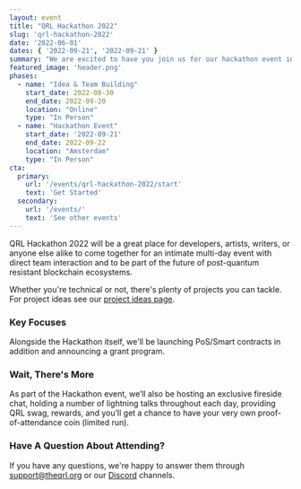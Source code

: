 ```yaml
---
layout: event
title: "QRL Hackathon 2022"
slug: 'qrl-hackathon-2022'
date: '2022-06-01'
dates: { '2022-09-21', '2022-09-21' }
summary: "We are excited to have you join us for our hackathon event in September 2022 at the end of the summer. The most recent network upgrade will be revealed, along with public devnet Proof-of-Stake (PoS) and EVM-compatible smart contract functionality."
featured_image: 'header.png'
phases:
  - name: "Idea & Team Building"
    start_date: 2022-08-30
    end_date: 2022-09-20
    location: "Online"
    type: "In Person"
  - name: "Hackathon Event"
    start_date: '2022-09-21'
    end_date: 2022-09-22
    location: "Amsterdam"
    type: "In Person"
cta: 
  primary:
    url: '/events/qrl-hackathon-2022/start'
    text: 'Get Started'
  secondary:
    url: '/events/'
    text: 'See other events'
---
```



QRL Hackathon 2022 will be a great place for developers, artists, writers, or anyone else alike to come together for an intimate multi-day event with direct team interaction and to be part of the future of post-quantum resistant blockchain ecosystems.

Whether you're technical or not, there's plenty of projects you can tackle. For project ideas see our [project ideas page](/events/qrl-hackathon-2022/ideas).

### Key Focuses

Alongside the Hackathon itself, we'll be launching PoS/Smart contracts in addition and announcing a grant program.

### Wait, There's More

As part of the Hackathon event, we’ll also be hosting an exclusive fireside chat, holding a number of lightning talks throughout each day, providing QRL swag, rewards, and you’ll get a chance to have your very own proof-of-attendance coin (limited run).

### Have A Question About Attending?

If you have any questions, we're happy to answer them through [support@theqrl.org](mailto:support@theqrl.org) or our [Discord](https://www.theqrl.org/discord) channels.